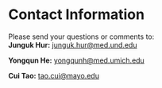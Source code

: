 # Contact Information
Please send your questions or comments to:  
**Junguk Hur:** junguk.hur@med.und.edu

**Yongqun He:** yongqunh@med.umich.edu

**Cui Tao:** tao.cui@mayo.edu
